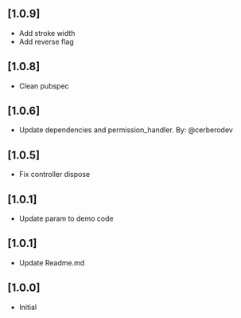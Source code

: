 ## [1.0.9]

- Add stroke width
- Add reverse flag
## [1.0.8]

- Clean pubspec
## [1.0.6]

- Update dependencies and permission_handler. By: @cerberodev

## [1.0.5]

- Fix controller dispose

## [1.0.1]

- Update param to demo code

## [1.0.1]

- Update Readme.md

## [1.0.0]

- Initial